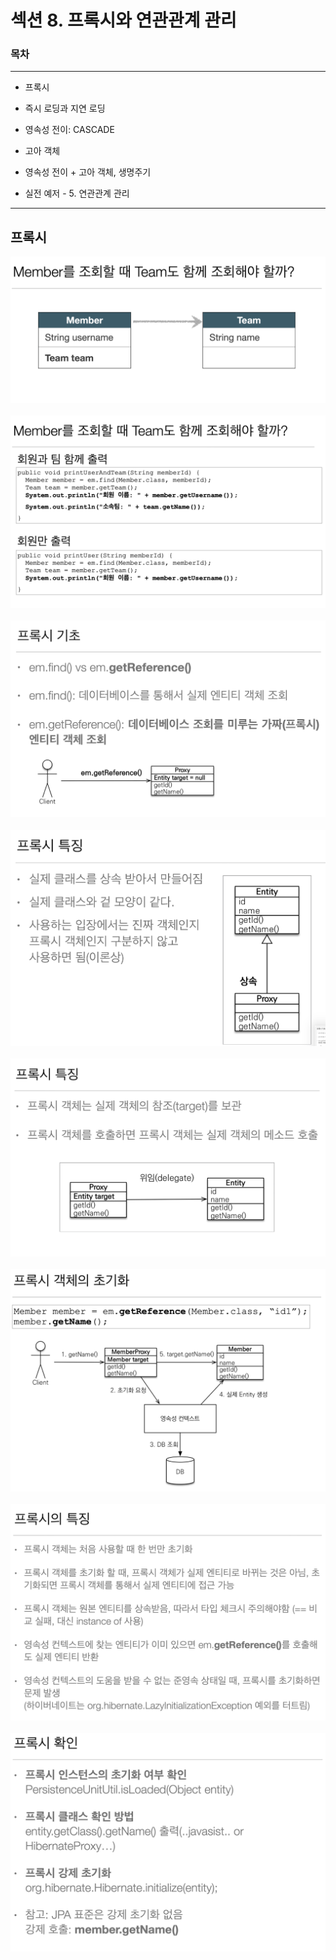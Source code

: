 
# 섹션 8. 프록시와 연관관계 관리

### 목차

<hr>

- 프록시


- 즉시 로딩과 지연 로딩


- 영속성 전이: CASCADE


- 고아 객체


- 영속성 전이 + 고아 객체, 생명주기


- 실전 예저 - 5. 연관관계 관리

<hr>

## 프록시

<img src="1.png">

<br>
<br>

<img src="2.png">
<br>
<br>

<img src="3.png">
<br>
<br>

<img src="4.png">
<br>
<br>

<img src="5.png">
<br>
<br>

<img src="6.png">
<br>
<br>

<img src="7.png">
<br>
<br>

<img src="8.png">
<br>
<br>
